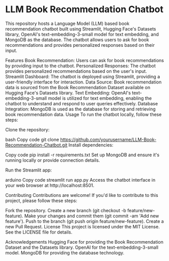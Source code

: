 # LLM Book Recommendation Chatbot
This repository hosts a Language Model (LLM) based book recommendation chatbot built using Streamlit, Hugging Face's Datasets library, OpenAI's text-embedding-3-small model for text embedding, and MongoDB as the database. The chatbot allows users to ask for book recommendations and provides personalized responses based on their input.

Features
Book Recommendation: Users can ask for book recommendations by providing input to the chatbot.
Personalized Responses: The chatbot provides personalized recommendations based on the user's input.
Streamlit Dashboard: The chatbot is deployed using Streamlit, providing a user-friendly interface for interaction.
Data Source: Book recommendation data is sourced from the Book Recommendation Dataset available on Hugging Face's Datasets library.
Text Embedding: OpenAI's text-embedding-3-small model is utilized for text embedding, enabling the chatbot to understand and respond to user queries effectively.
Database Integration: MongoDB is used as the database for storing and retrieving book recommendation data.
Usage
To run the chatbot locally, follow these steps:

Clone the repository:

bash
Copy code
git clone https://github.com/yourusername/LLM-Book-Recommendation-Chatbot.git
Install dependencies:

Copy code
pip install -r requirements.txt
Set up MongoDB and ensure it's running locally or provide connection details.

Run the Streamlit app:

arduino
Copy code
streamlit run app.py
Access the chatbot interface in your web browser at http://localhost:8501.

Contributing
Contributions are welcome! If you'd like to contribute to this project, please follow these steps:

Fork the repository.
Create a new branch (git checkout -b feature/new-feature).
Make your changes and commit them (git commit -am 'Add new feature').
Push to the branch (git push origin feature/new-feature).
Create a new Pull Request.
License
This project is licensed under the MIT License. See the LICENSE file for details.

Acknowledgements
Hugging Face for providing the Book Recommendation Dataset and the Datasets library.
OpenAI for the text-embedding-3-small model.
MongoDB for providing the database technology.
